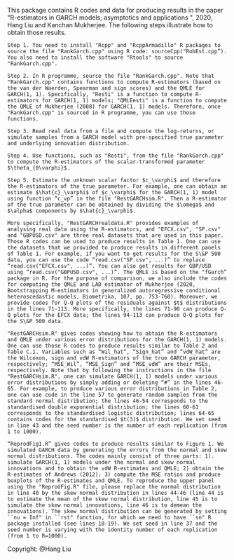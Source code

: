 
This package contains R codes and data for producing results in the paper "R-estimators in GARCH models; asymptotics and applications ", 2020, Hang Liu and Kanchan Mukherjee. The following steps illustrate how to obtain those results.

    Step 1. You need to install "Rcpp" and "RcppArmadillo" R packages to source the file "RankGarch.cpp" using R code: sourceCpp("RobEst.cpp”). You also need to install the software "Rtools" to source "RankGarch.cpp".

    Step 2. In R programme, source the file "RankGarch.cpp". Note that "RankGarch.cpp" contains functions to compute R-estimators (based on the van der Waerden, Spearman and sign scores) and the QMLE for GARCH(1, 1). Specifically, "Resti" is a function to compute R-estimators for GARCH(1, 1) models; "QMLEesti" is a function to compute the QMLE of Mukherjee (2008) for GARCH(1, 1) models. Therefore, once "RankGarch.cpp" is sourced in R programme, you can use those functions. 

    Step 3. Read real data from a file and compute the log-returns, or simulate samples from a GARCH model with pre-specified true parameter and underlying innovation distribution.

    Step 4. Use functions, such as "Resti", from the file "RankGarch.cpp" to compute the R-estimators of the scalar-transformed parameter $\theta_{0\varphi}$.

    Step 5. Estimate the unknown scalar factor $c_\varphi$ and therefore the R-estimators of the true parameter. For example, one can obtain an estimate $\hat{c}_\varphi$ of $c_\varphi$ for the GARCH(1, 1) model using function “c_vp” in the file "RestGARCHsim.R". Then a R-estimator of the true parameter can be obtained by dividing the $\omega$ and $\alpha$ components by $\hat{c}_\varphi$.

    More specifically, "RestGARCHrealdata.R" provides examples of analysing real data using the R-estimators, and "EFCX.csv", "SP.csv" and "GBPUSD.csv" are three real datasets that are used in this paper. Those R codes can be used to produce results in Table 1. One can use the datasets that we provided to produce results in different panels of Table 1. For example, if you want to get results for the S\&P 500 data, you can use the code “read.csv("SP.csv", ...)” to replace “read.csv("EFCX.csv", ...)”. You can also get results for GBP/USD using “read.csv("GBPUSD.csv", ...)”. The QMLE is based on the "fGarch” package in R. For the purpose of comparison, we also include the codes for computing the QMLE and LAD estimator of Mukherjee (2020, Bootstrapping M-estimators in generalized autoregressive conditional heteroscedastic models, Biometrika, 107, pp. 753-760). Moreover, we provide codes for Q-Q plots of the residuals against $t$ distributions in the lines 71-113. More specifically, the lines 71-90 can produce Q-Q plots for the EFCX data; the lines 94-113 can produce Q-Q plots for the S\&P 500 data.

    "RestGARCHsim.R" gives codes showing how to obtain the R-estimators and QMLE under various error distributions for the GARCH(1, 1) models. One can use those R codes to produce results similar to Table 2 and Table C.1. Variables such as “Wil_hat”, “Sign_hat” and “vdW_hat” are the Wilcoxon, sign and vdW R-estimators of the true GARCH parameter, respectively; “MSE_Wil”, “MSE_Sign” and “MSE_vdW” are their MSEs, respectively. Note that by following the instructions in the file "RestGARCHsim.R", one can simulate GARCH(1, 1) models under various error distributions by simply adding or deleting “#” in the lines 46-65. For example, to produce various error distributions in Table 2, one can use code in the line 57 to generate random samples from the standard normal distribution; the lines 46-54 corresponds to the standardised double exponential distribution; the lines 60-61 corresponds to the standardised logistic distribution; lines 64-65 contains codes for the standardised $t(3)$ distribution. We set seed in line 43 and the seed number is the number of each replication (from 1 to 1000).

    “ReprodFig1.R” gives codes to produce results similar to Figure 1. We simulated GARCH data by generating the errors from the normal and skew normal distributions. The codes mainly consist of three parts: 1). simulate GARCH(1, 1) models under the normal and skew normal innovations and to obtain the vdW R-estimates and QMLE; 2) obtain the R-estimates of Andrews (2012); 3) compute the MSE ratios and produce boxplots of the R-estimates and QMLE. To reproduce the upper panel using the "ReprodFig.R" file, please replace the normal distribution in line 40 by the skew normal distribution in lines 44-46 (line 44 is to estimate the mean of the skew normal distribution, line 45 is to simulate the skew normal innovations, line 46 is to demean the innovations). The skew normal distribution can be generated by setting ``nu = Inf" in ``rst" function, for which we need to have ``sn" R package installed (see lines 18-19). We set seed in line 37 and the seed number is varying with the identity number of each replication (from 1 to R=1000).


Copyright: @Hang Liu
  
